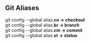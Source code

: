 ## Git Aliases

git config --global alias.**co &#8594; checkout**  
git config --global alias.**br &#8594; branch**  
git config --global alias.**cm &#8594; commit**  
git config --global alias.**st &#8594; status**  
